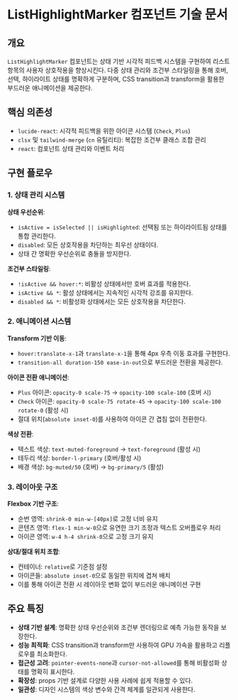 # ListHighlightMarker 컴포넌트 기술 문서

## 개요

`ListHighlightMarker` 컴포넌트는 상태 기반 시각적 피드백 시스템을 구현하여 리스트 항목의 사용자 상호작용을 향상시킨다. 다중 상태 관리와 조건부 스타일링을 통해 호버, 선택, 하이라이트 상태를 명확하게 구분하며, CSS transition과 transform을 활용한 부드러운 애니메이션을 제공한다.

## 핵심 의존성

- `lucide-react`: 시각적 피드백을 위한 아이콘 시스템 (`Check`, `Plus`)
- `clsx` 및 `tailwind-merge` (`cn` 유틸리티): 복잡한 조건부 클래스 조합 관리
- `react`: 컴포넌트 상태 관리와 이벤트 처리

## 구현 플로우

### 1. 상태 관리 시스템

**상태 우선순위**:
- `isActive = isSelected || isHighlighted`: 선택됨 또는 하이라이트됨 상태를 통합 관리한다.
- `disabled`: 모든 상호작용을 차단하는 최우선 상태이다.
- 상태 간 명확한 우선순위로 충돌을 방지한다.

**조건부 스타일링**:
- `!isActive && hover:*`: 비활성 상태에서만 호버 효과를 적용한다.
- `isActive && *`: 활성 상태에서는 지속적인 시각적 강조를 유지한다.
- `disabled && *`: 비활성화 상태에서는 모든 상호작용을 차단한다.

### 2. 애니메이션 시스템

**Transform 기반 이동**:
- `hover:translate-x-1`과 `translate-x-1`을 통해 4px 우측 이동 효과를 구현한다.
- `transition-all duration-150 ease-in-out`으로 부드러운 전환을 제공한다.

**아이콘 전환 애니메이션**:
- `Plus` 아이콘: `opacity-0 scale-75` → `opacity-100 scale-100` (호버 시)
- `Check` 아이콘: `opacity-0 scale-75 rotate-45` → `opacity-100 scale-100 rotate-0` (활성 시)
- 절대 위치(`absolute inset-0`)를 사용하여 아이콘 간 겹침 없이 전환한다.

**색상 전환**:
- 텍스트 색상: `text-muted-foreground` → `text-foreground` (활성 시)
- 테두리 색상: `border-l-primary` (호버/활성 시)
- 배경 색상: `bg-muted/50` (호버) → `bg-primary/5` (활성)

### 3. 레이아웃 구조

**Flexbox 기반 구조**:
- 순번 영역: `shrink-0 min-w-[40px]`로 고정 너비 유지
- 콘텐츠 영역: `flex-1 min-w-0`으로 유연한 크기 조정과 텍스트 오버플로우 처리
- 아이콘 영역: `w-4 h-4 shrink-0`으로 고정 크기 유지

**상대/절대 위치 조합**:
- 컨테이너: `relative`로 기준점 설정
- 아이콘들: `absolute inset-0`으로 동일한 위치에 겹쳐 배치
- 이를 통해 아이콘 전환 시 레이아웃 변화 없이 부드러운 애니메이션 구현

## 주요 특징

- **상태 기반 설계**: 명확한 상태 우선순위와 조건부 렌더링으로 예측 가능한 동작을 보장한다.
- **성능 최적화**: CSS transition과 transform만 사용하여 GPU 가속을 활용하고 리플로우를 최소화한다.
- **접근성 고려**: `pointer-events-none`과 `cursor-not-allowed`를 통해 비활성화 상태를 명확히 표시한다.
- **확장성**: props 기반 설계로 다양한 사용 사례에 쉽게 적용할 수 있다.
- **일관성**: 디자인 시스템의 색상 변수와 간격 체계를 일관되게 사용한다. 